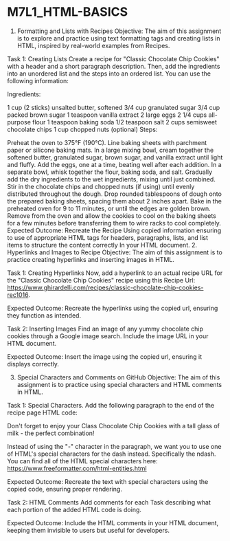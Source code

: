 # M7L1_HTML-BASICS



1. Formatting and Lists with Recipes
Objective: The aim of this assignment is to explore and practice using text formatting tags and creating lists in HTML, inspired by real-world examples from Recipes.

Task 1: Creating Lists Create a recipe for "Classic Chocolate Chip Cookies" with a header and a short paragraph description. Then, add the ingredients into an unordered list and the steps into an ordered list. You can use the following information:

Ingredients:

1 cup (2 sticks) unsalted butter, softened
3/4 cup granulated sugar
3/4 cup packed brown sugar
1 teaspoon vanilla extract
2 large eggs
2 1/4 cups all-purpose flour
1 teaspoon baking soda
1/2 teaspoon salt
2 cups semisweet chocolate chips
1 cup chopped nuts (optional)
Steps:

Preheat the oven to 375°F (190°C). Line baking sheets with parchment paper or silicone baking mats.
In a large mixing bowl, cream together the softened butter, granulated sugar, brown sugar, and vanilla extract until light and fluffy.
Add the eggs, one at a time, beating well after each addition.
In a separate bowl, whisk together the flour, baking soda, and salt. Gradually add the dry ingredients to the wet ingredients, mixing until just combined.
Stir in the chocolate chips and chopped nuts (if using) until evenly distributed throughout the dough.
Drop rounded tablespoons of dough onto the prepared baking sheets, spacing them about 2 inches apart.
Bake in the preheated oven for 9 to 11 minutes, or until the edges are golden brown.
Remove from the oven and allow the cookies to cool on the baking sheets for a few minutes before transferring them to wire racks to cool completely.
Expected Outcome: Recreate the Recipe Using copied information ensuring to use of appropriate HTML tags for headers, paragraphs, lists, and list items to structure the content correctly In your HTML document. 
2. Hyperlinks and Images to Recipe
Objective: The aim of this assignment is to practice creating hyperlinks and inserting images in HTML.

Task 1: Creating Hyperlinks Now, add a hyperlink to an actual recipe URL for the "Classic Chocolate Chip Cookies" recipe using this Recipe Url: https://www.ghirardelli.com/recipes/classic-chocolate-chip-cookies-rec1016. 

Expected Outcome: Recreate the hyperlinks using the copied url, ensuring they function as intended.

Task 2: Inserting Images Find an image of any yummy chocolate chip cookies through a Google image search. Include the image URL in your HTML document.

Expected Outcome: Insert the image using the copied url, ensuring it displays correctly.



3. Special Characters and Comments on GitHub
Objective: The aim of this assignment is to practice using special characters and HTML comments in HTML.

Task 1: Special Characters. Add the following paragraph to the end of the recipe page HTML code:

<p>Don't forget to enjoy your Class Chocolate Chip Cookies with a tall glass of milk - the perfect combination!</p>

Instead of using the "-" character in the paragraph, we want you to use one of HTML's special characters for the dash instead. Specifically the ndash. You can find all of the HTML special characters here: https://www.freeformatter.com/html-entities.html

Expected Outcome: Recreate the text with special characters using the copied code, ensuring proper rendering.

Task 2: HTML Comments Add comments for each Task describing what each portion of the added HTML code is doing. 

Expected Outcome: Include the HTML comments in your HTML document, keeping them invisible to users but useful for developers.
